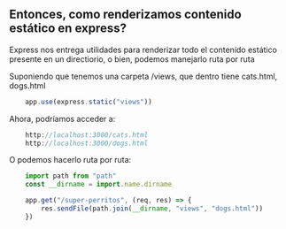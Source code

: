 ## Entonces, como renderizamos contenido estático en express?

Express nos entrega utilidades para renderizar todo el contenido estático presente en un directiorio, o bien, podemos manejarlo ruta por ruta

Suponiendo que tenemos una carpeta /views, que dentro tiene cats.html, dogs.html
  
```js
    app.use(express.static("views"))
```
Ahora, podríamos acceder a:

```js
    http://localhost:3000/cats.html
    http://localhost:3000/dogs.html
```

O podemos hacerlo ruta por ruta:

```js
    import path from "path"
    const __dirname = import.name.dirname

    app.get("/super-perritos", (req, res) => {
        res.sendFile(path.join(__dirname, "views", "dogs.html"))
    })
 
```
